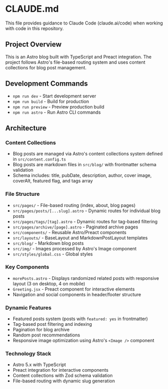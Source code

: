 # CLAUDE.md

This file provides guidance to Claude Code (claude.ai/code) when working with code in this repository.

## Project Overview

This is an Astro blog built with TypeScript and Preact integration. The project follows Astro's file-based routing system and uses content collections for blog post management.

## Development Commands

- `npm run dev` - Start development server
- `npm run build` - Build for production
- `npm run preview` - Preview production build
- `npm run astro` - Run Astro CLI commands

## Architecture

### Content Collections
- Blog posts are managed via Astro's content collections system defined in `src/content.config.ts`
- Blog posts are markdown files in `src/blog/` with frontmatter schema validation
- Schema includes: title, pubDate, description, author, cover image, coverAlt, featured flag, and tags array

### File Structure
- `src/pages/` - File-based routing (index, about, blog pages)
- `src/pages/posts/[...slug].astro` - Dynamic routes for individual blog posts
- `src/pages/tags/[tag].astro` - Dynamic routes for tag-based filtering
- `src/pages/archive/[page].astro` - Paginated archive pages
- `src/components/` - Reusable Astro/Preact components
- `src/layouts/` - BaseLayout and MarkdownPostLayout templates
- `src/blog/` - Markdown blog posts
- `src/img/` - Images processed by Astro's Image component
- `src/styles/global.css` - Global styles

### Key Components
- `morePosts.astro` - Displays randomized related posts with responsive layout (3 on desktop, 4 on mobile)
- `Greeting.jsx` - Preact component for interactive elements
- Navigation and social components in header/footer structure

### Dynamic Features
- Featured posts system (posts with `featured: yes` in frontmatter)
- Tag-based post filtering and indexing
- Pagination for blog archive
- Random post recommendations
- Responsive image optimization using Astro's `<Image />` component

### Technology Stack
- Astro 5.x with TypeScript
- Preact integration for interactive components
- Content collections with Zod schema validation
- File-based routing with dynamic slug generation